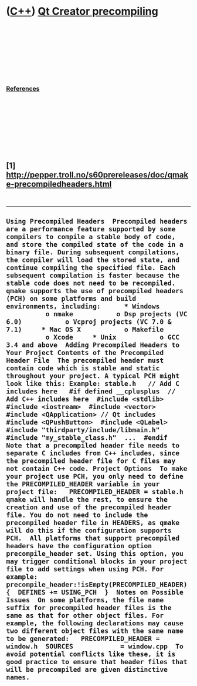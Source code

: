 



 

 

 

 

 

([C++](Cpp.md)) [Qt Creator precompiling](CppQtCreatorPrecompile.md)
======================================================================

 

 

 

 

 

### [References](CppReferences.md)

 

 

 

 

 

\[1\] http://pepper.troll.no/s60prereleases/doc/qmake-precompiledheaders.html
-----------------------------------------------------------------------------

 

  ------------------------------------------------------------------------------------------------------------------------------------------------------------------------------------------------------------------------------------------------------------------------------------------------------------------------------------------------------------------------------------------------------------------------------------------------------------------------------------------------------------------------------------------------------------------------------------------------------------------------------------------------------------------------------------------------------------------------------------------------------------------------------------------------------------------------------------------------------------------------------------------------------------------------------------------------------------------------------------------------------------------------------------------------------------------------------------------------------------------------------------------------------------------------------------------------------------------------------------------------------------------------------------------------------------------------------------------------------------------------------------------------------------------------------------------------------------------------------------------------------------------------------------------------------------------------------------------------------------------------------------------------------------------------------------------------------------------------------------------------------------------------------------------------------------------------------------------------------------------------------------------------------------------------------------------------------------------------------------------------------------------------------------------------------------------------------------------------------------------------------------------------------------------------------------------------------------------------------------------------------------------------------------------------------------------------------------------------------------------------------------------------------------------------------------------------------------------------------------------------------------------------------------------------------------------------------------------------------------------------------------------------
  ` Using Precompiled Headers  Precompiled headers are a performance feature supported by some compilers to compile a stable body of code, and store the compiled state of the code in a binary file. During subsequent compilations, the compiler will load the stored state, and continue compiling the specified file. Each subsequent compilation is faster because the stable code does not need to be recompiled.  qmake supports the use of precompiled headers (PCH) on some platforms and build environments, including:      * Windows           o nmake           o Dsp projects (VC 6.0)           o Vcproj projects (VC 7.0 & 7.1)     * Mac OS X           o Makefile           o Xcode     * Unix           o GCC 3.4 and above  Adding Precompiled Headers to Your Project Contents of the Precompiled Header File  The precompiled header must contain code which is stable and static throughout your project. A typical PCH might look like this: Example: stable.h   // Add C includes here   #if defined __cplusplus  // Add C++ includes here  #include <stdlib>  #include <iostream>  #include <vector>  #include <QApplication> // Qt includes  #include <QPushButton>  #include <QLabel>  #include "thirdparty/include/libmain.h"  #include "my_stable_class.h"  ...  #endif  Note that a precompiled header file needs to separate C includes from C++ includes, since the precompiled header file for C files may not contain C++ code. Project Options  To make your project use PCH, you only need to define the PRECOMPILED_HEADER variable in your project file:   PRECOMPILED_HEADER = stable.h  qmake will handle the rest, to ensure the creation and use of the precompiled header file. You do not need to include the precompiled header file in HEADERS, as qmake will do this if the configuration supports PCH.  All platforms that support precompiled headers have the configuration option precompile_header set. Using this option, you may trigger conditional blocks in your project file to add settings when using PCH. For example:   precompile_header:!isEmpty(PRECOMPILED_HEADER) {  DEFINES += USING_PCH  }  Notes on Possible Issues  On some platforms, the file name suffix for precompiled header files is the same as that for other object files. For example, the following declarations may cause two different object files with the same name to be generated:   PRECOMPILED_HEADER = window.h  SOURCES            = window.cpp  To avoid potential conflicts like these, it is good practice to ensure that header files that will be precompiled are given distinctive names. `
  ------------------------------------------------------------------------------------------------------------------------------------------------------------------------------------------------------------------------------------------------------------------------------------------------------------------------------------------------------------------------------------------------------------------------------------------------------------------------------------------------------------------------------------------------------------------------------------------------------------------------------------------------------------------------------------------------------------------------------------------------------------------------------------------------------------------------------------------------------------------------------------------------------------------------------------------------------------------------------------------------------------------------------------------------------------------------------------------------------------------------------------------------------------------------------------------------------------------------------------------------------------------------------------------------------------------------------------------------------------------------------------------------------------------------------------------------------------------------------------------------------------------------------------------------------------------------------------------------------------------------------------------------------------------------------------------------------------------------------------------------------------------------------------------------------------------------------------------------------------------------------------------------------------------------------------------------------------------------------------------------------------------------------------------------------------------------------------------------------------------------------------------------------------------------------------------------------------------------------------------------------------------------------------------------------------------------------------------------------------------------------------------------------------------------------------------------------------------------------------------------------------------------------------------------------------------------------------------------------------------------------------------------

 

 

 

 

 





 



